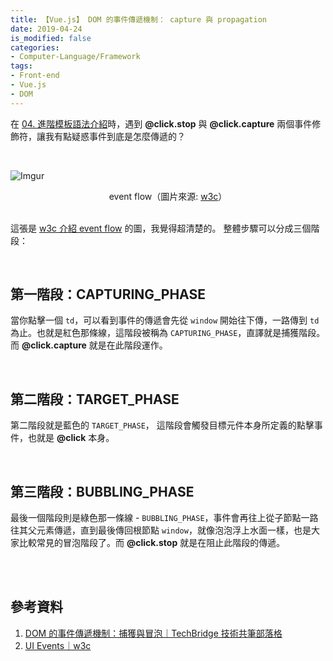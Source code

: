 ```yaml
---
title: 【Vue.js】 DOM 的事件傳遞機制： capture 與 propagation
date: 2019-04-24
is_modified: false
categories:
- Computer-Language/Framework
tags:
- Front-end
- Vue.js
- DOM 
--- 
```


在 [04. 進階模板語法介紹](/Vue-Study-Notes-Unit04/)時，遇到 **@click.stop** 與 **@click.capture** 兩個事件修飾符，讓我有點疑惑事件到底是怎麼傳遞的？

<!--more-->
<br>

![Imgur](https://i.imgur.com/81zMIRH.png) 
<center class="imgtext"> event flow（圖片來源: <a href="https://www.w3.org/TR/DOM-Level-3-Events/" class="imgtext">w3c</a>）</center>

<br>

這張是 [w3c 介紹 event flow](https://www.w3.org/TR/DOM-Level-3-Events/#event-flow) 的圖，我覺得超清楚的。
整體步驟可以分成三個階段：

<br>

## 第一階段：CAPTURING_PHASE
當你點擊一個 `td`，可以看到事件的傳遞會先從 `window` 開始往下傳，一路傳到 `td` 為止。也就是紅色那條線，這階段被稱為 `CAPTURING_PHASE`，直譯就是捕獲階段。而 **@click.capture** 就是在此階段運作。

<br>

## 第二階段：TARGET_PHASE

第二階段就是藍色的 `TARGET_PHASE`， 這階段會觸發目標元件本身所定義的點擊事件，也就是 **@click** 本身。

<br>

## 第三階段：BUBBLING_PHASE

最後一個階段則是綠色那一條線 - ``BUBBLING_PHASE``，事件會再往上從子節點一路往其父元素傳遞，直到最後傳回根節點 `window`，就像泡泡浮上水面一樣，也是大家比較常見的冒泡階段了。而 **@click.stop** 就是在阻止此階段的傳遞。
 
<br><br>

## 參考資料
1. [DOM 的事件傳遞機制：捕獲與冒泡｜TechBridge 技術共筆部落格](https://blog.techbridge.cc/2017/07/15/javascript-event-propagation/)
2. [UI Events｜w3c](https://www.w3.org/TR/DOM-Level-3-Events/#event-flow)